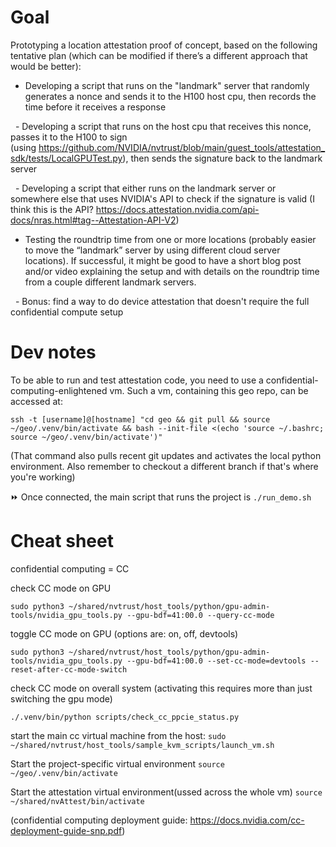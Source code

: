 # Goal

Prototyping a location attestation proof of concept, based on the following tentative plan (which can be modified if there’s a different approach that would be better): 

- Developing a script that runs on the "landmark" server that randomly generates a nonce and sends it to the H100 host cpu, then records the time before it receives a response

  - Developing a script that runs on the host cpu that receives this nonce, passes it to the H100 to sign (using https://github.com/NVIDIA/nvtrust/blob/main/guest_tools/attestation_sdk/tests/LocalGPUTest.py), then sends the signature back to the landmark server

  - Developing a script that either runs on the landmark server or somewhere else that uses NVIDIA's API to check if the signature is valid (I think this is the API? https://docs.attestation.nvidia.com/api-docs/nras.html#tag--Attestation-API-V2) 

- Testing the roundtrip time from one or more locations (probably easier to move the “landmark” server by using different cloud server locations). If successful, it might be good to have a short blog post and/or video explaining the setup and with details on the roundtrip time from a couple different landmark servers.

  - Bonus: find a way to do device attestation that doesn't require the full confidential compute setup

# Dev notes

To be able to run and test attestation code, you need to use a confidential-computing-enlightened vm. Such a vm, containing this geo repo, can be accessed at:

`ssh -t [username]@[hostname] "cd geo && git pull && source ~/geo/.venv/bin/activate && bash --init-file <(echo 'source ~/.bashrc; source ~/geo/.venv/bin/activate')"`

(That command also pulls recent git updates and activates the local python environment. Also remember to checkout a different branch if that's where you're working)

⏩ Once connected, the main script that runs the project is `./run_demo.sh`

# Cheat sheet

confidential computing = CC

check CC mode on GPU

`sudo python3 ~/shared/nvtrust/host_tools/python/gpu-admin-tools/nvidia_gpu_tools.py --gpu-bdf=41:00.0 --query-cc-mode`

toggle CC mode on GPU
(options are: on, off, devtools)

`sudo python3 ~/shared/nvtrust/host_tools/python/gpu-admin-tools/nvidia_gpu_tools.py --gpu-bdf=41:00.0 --set-cc-mode=devtools --reset-after-cc-mode-switch`

check CC mode on overall system
(activating this requires more than just switching the gpu mode)

`./.venv/bin/python scripts/check_cc_ppcie_status.py`

start the main cc virtual machine from the host:
`sudo ~/shared/nvtrust/host_tools/sample_kvm_scripts/launch_vm.sh`

Start the project-specific virtual environment
`source ~/geo/.venv/bin/activate`

Start the attestation virtual environment(ussed across the whole vm)
`source ~/shared/nvAttest/bin/activate`

(confidential computing deployment guide: https://docs.nvidia.com/cc-deployment-guide-snp.pdf)
